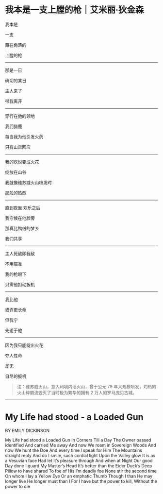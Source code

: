 # 我本是一支上膛的枪｜艾米丽·狄金森 
我本是 

一支 

藏在角落的 

上膛的枪

---

那是一日

确切的某日

主人来了

带我离开

---

穿行在他的领地

我们猎鹿

每当我为他引发火药

只有山峦回应

---

我的欢悦变成火花

绽放在山谷

我就像维苏威火山喷发时

那般的热烈

---

直到夜里 欢乐之后

我守候在他脸旁

那真比鸭绒的梦乡

我们共享

---

主人死敌即我敌

不用瞄准

我的枪眼下

只需他扣动扳机

---

我比他

或许更长命

但我宁

先逝于他

---

因为我只能绽出火花

夺人性命

却无

自尽的扳机

> 注：维苏威火山，意大利境内活火山，曾于公元 79 年大规模喷发，灼热的火山碎屑流毁灭了当时极为繁华的拥有 2 万人的罗马庞贝古城。

---

# My Life had stood - a Loaded Gun
BY EMILY DICKINSON

My Life had stood 
a Loaded Gun
In Corners 
Till a Day
The Owner passed 
identified 
And carried Me away 
And now We roam in Sovereign Woods 
And now We hunt the Doe
And every time I speak for Him
The Mountains straight reply
And do I smile, such cordial light
Upon the Valley glow
It is as a Vesuvian face
Had let it’s pleasure through 
And when at Night 
Our good Day done 
I guard My Master’s Head
It’s better than the Eider Duck’s
Deep Pillow 
to have shared
To foe of His
I’m deadly foe
None stir the second time 
On whom I lay a Yellow Eye 
Or an emphatic Thumb
Though I than He 
may longer live
He longer must 
than I 
For I have but the power to kill,
Without
the power to die 
